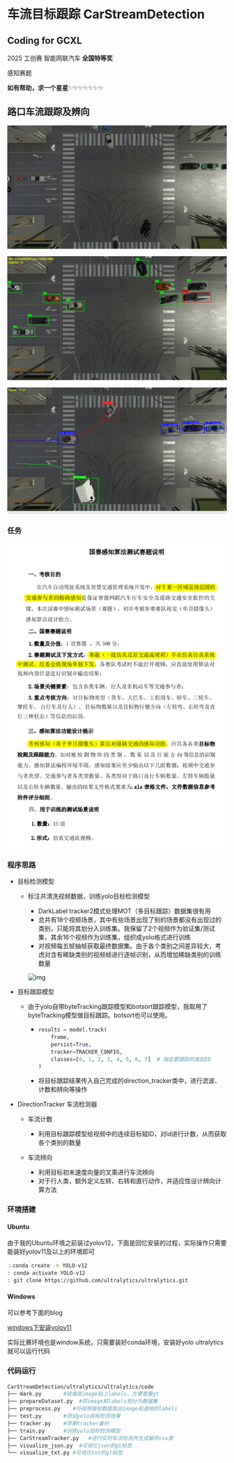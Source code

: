 # 车流目标跟踪 CarStreamDetection

## Coding for GCXL 

2025 工创赛 智能网联汽车  **全国特等奖**

感知赛题

**如有帮助，求一个星星**✨✨✨✨✨✨✨

## 路口车流跟踪及辨向

![image-20250728233000298](README/image-20250728233000298.png)

![image-20250728233140750](README/image-20250728233140750.png)

![image-20250728235425483](README/image-20250728235425483.png)

### 任务

![image-20250718160650157](Untitled/image-20250718160650157.png)

### 程序思路

* 目标检测模型
  * 标注并清洗视频数据，训练yolo目标检测模型
    * DarkLabel tracker2模式处理MOT（多目标跟踪）数据集很有用
    * 总共有18个视频场景，其中有些场景出现了别的场景都没有出现过的类别，只能将其划分入训练集。我保留了2个视频作为验证集/测试集，其余16个视频作为训练集，组织成yolo格式进行训练
    * 对视频每五帧抽帧获取最终数据集。由于各个类别之间差异较大，考虑对含有稀缺类别的视频帧进行逐帧识别，从而增加稀缺类别的训练数量
    
    ![img](file:////home/zero/.config/QQ/nt_qq_28f162e074e3b6696b99d325c66fda61/nt_data/Pic/2025-07/Ori/e277baa7c82cdc20cd1049a8fe3c21cc.jpg)
  
* 目标跟踪模型

  * 由于yolo自带byteTracking跟踪模型和botsort跟踪模型，我取用了byteTracking模型做目标跟踪。botsort也可以使用。

    * ```python
      results = model.track(
          frame, 
          persist=True, 
          tracker=TRACKER_CONFIG,
          classes=[0, 1, 2, 3, 4, 5, 6, 7]  # 指定要跟踪的类别ID
      )
      ```

    * 将目标跟踪结果传入自己完成的direction_tracker类中，进行滤波、计数和辨向等操作

* DirectionTracker   车流检测器

  * 车流计数
    * 利用目标跟踪模型给视频中的连续目标赋ID，对id进行计数，从而获取各个类别的数量

  * 车流辨向
    * 利用目标初末速度向量的叉乘进行车流辨向
    * 对于行人类，额外定义左转、右转和直行动作，并适应性设计辨向计算方法

### 环境搭建

#### Ubuntu

由于我的Ubuntu环境之前装过yolov12，下面是回忆安装的过程，实际操作只需要能装好yolov11及以上的环境即可

```bash
：conda create -n YOLO-v12
: conda activate YOLO-v12
: git clone https://github.com/ultralytics/ultralytics.git
```

#### Windows

可以参考下面的blog

[windows下安装yolov11](https://blog.csdn.net/FL1623863129/article/details/147778473)

实际比赛环境也是window系统，只需要装好conda环境，安装好yolo ultralytics就可以运行代码

### 代码运行

```bash
CarStreamDetection/ultralytics/ultralytics/code
├── mark.py       #给每张image贴上labels，方便查看gt
├── prepareDataset.py  #将image和labels划分为数据集
├── preprocess.py    #将视频按帧数提取出image和逐帧的labels
├── test.py       #测试yolo目标检测效果
├── tracker.py    #早期tracker备份
├── train.py      #训练yolo目标检测模型
├── CarStreamTracker.py   #进行实时车流检测并生成最终csv表
├── visualize_json.py  #可视化json的gt标签
└── visualize_txt.py #可视化txt的gt标签
```

